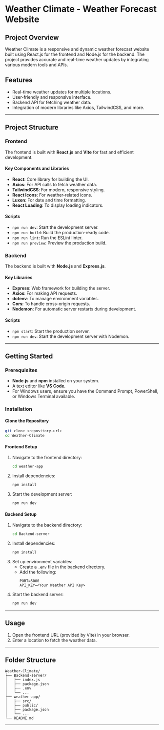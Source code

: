 # Weather Climate - Weather Forecast Website

## Project Overview

Weather Climate is a responsive and dynamic weather forecast website built using React.js for the frontend and Node.js for the backend. The project provides accurate and real-time weather updates by integrating various modern tools and APIs.

## Features

- Real-time weather updates for multiple locations.
- User-friendly and responsive interface.
- Backend API for fetching weather data.
- Integration of modern libraries like Axios, TailwindCSS, and more.

---

## Project Structure

### Frontend

The frontend is built with **React.js** and **Vite** for fast and efficient development.

#### Key Components and Libraries

- **React**: Core library for building the UI.
- **Axios**: For API calls to fetch weather data.
- **TailwindCSS**: For modern, responsive styling.
- **React Icons**: For weather-related icons.
- **Luxon**: For date and time formatting.
- **React Loading**: To display loading indicators.

#### Scripts

- `npm run dev`: Start the development server.
- `npm run build`: Build the production-ready code.
- `npm run lint`: Run the ESLint linter.
- `npm run preview`: Preview the production build.

### Backend

The backend is built with **Node.js** and **Express.js**.

#### Key Libraries

- **Express**: Web framework for building the server.
- **Axios**: For making API requests.
- **dotenv**: To manage environment variables.
- **Cors**: To handle cross-origin requests.
- **Nodemon**: For automatic server restarts during development.

#### Scripts

- `npm start`: Start the production server.
- `npm run dev`: Start the development server with Nodemon.

---

## Getting Started

### Prerequisites

- **Node.js** and **npm** installed on your system.
- A text editor like **VS Code**.
- For Windows users, ensure you have the Command Prompt, PowerShell, or Windows Terminal available.

### Installation

#### Clone the Repository

```bash
git clone <repository-url>
cd Weather-Climate
```

#### Frontend Setup

1. Navigate to the frontend directory:
   ```bash
   cd weather-app
   ```
2. Install dependencies:
   ```bash
   npm install
   ```
3. Start the development server:
   ```bash
   npm run dev
   ```

#### Backend Setup

1. Navigate to the backend directory:
   ```bash
   cd Backend-server
   ```
2. Install dependencies:
   ```bash
   npm install
   ```
3. Set up environment variables:
   - Create a `.env` file in the backend directory.
   - Add the following:
     ```env
     PORT=5000
     API_KEY=<Your Weather API Key>
     ```
4. Start the backend server:
   ```bash
   npm run dev
   ```

---

## Usage

1. Open the frontend URL (provided by Vite) in your browser.
2. Enter a location to fetch the weather data.

---

## Folder Structure

```
Weather-Climate/
├── Backend-server/
│   ├── index.js
│   ├── package.json
│   ├── .env
│   └── ...
├── weather-app/
│   ├── src/
│   ├── public/
│   ├── package.json
│   └── ...
└── README.md
```

---
